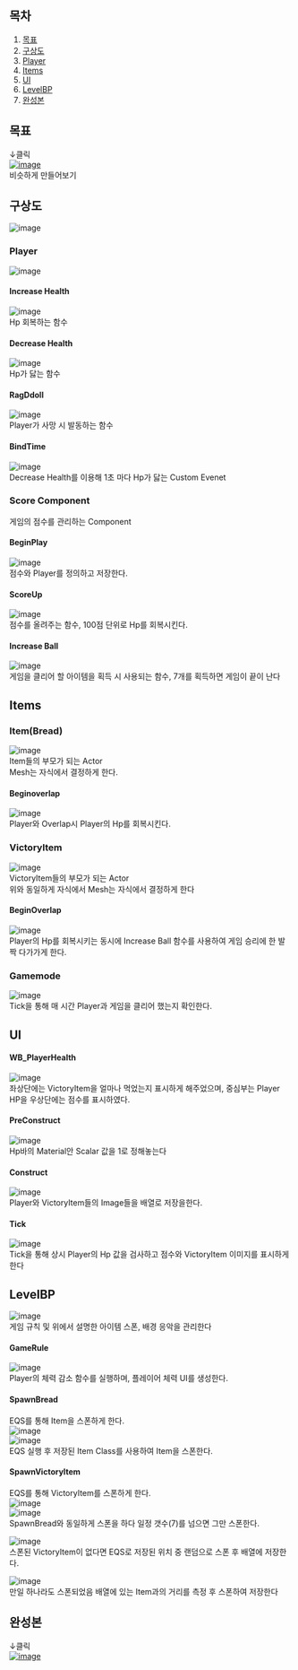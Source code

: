 ## 목차
1. [목표](#목표)
2. [구상도](#구상도)
3. [Player](#Player)
4. [Items](#Items)
5. [UI](#UI)
6. [LevelBP](#LevelBP)
7. [완성본](#완성본)
## 목표
↓클릭  
[![image](https://github.com/user-attachments/assets/199aeb0f-c9e8-4473-aa46-5f4236b80936)](https://store.steampowered.com/app/2000280/Im_going_to_die_if_I_dont_eat_sushi/)<br/>
비슷하게 만들어보기

## 구상도
![image](https://github.com/user-attachments/assets/642dcfc5-8583-43fe-8629-191b071f339c)

### Player
![image](https://github.com/user-attachments/assets/88a11133-300b-4a7a-9124-e177f8fc542b)<br/>

#### Increase Health
![image](https://github.com/user-attachments/assets/33f5a818-c549-4155-acae-10b2da0601f3)<br/>
Hp 회복하는 함수

#### Decrease Health
![image](https://github.com/user-attachments/assets/2c7a6945-203d-4aea-8844-4a9409a16857)<br/>
Hp가 닳는 함수

#### RagDdoll
![image](https://github.com/user-attachments/assets/9afb0db7-4da1-4d47-98a7-90e2eccbaa0a)<br/>
Player가 사망 시 발동하는 함수

#### BindTime
![image](https://github.com/user-attachments/assets/8fc32bda-f4ff-4f73-b879-4a63eb65da25)<br/>
Decrease Health를 이용해 1초 마다 Hp가 닳는 Custom Evenet

### Score Component
게임의 점수를 관리하는 Component<br>
#### BeginPlay
![image](https://github.com/user-attachments/assets/d8f01704-3db3-4ea4-945e-615538cc454b)<br/>
점수와 Player를 정의하고 저장한다.<br/>

#### ScoreUp
![image](https://github.com/user-attachments/assets/709894f4-16dd-467a-a43f-c5f3da0596b2)<br/>
점수를 올려주는 함수, 100점 단위로 Hp를 회복시킨다.<br/>

#### Increase Ball
![image](https://github.com/user-attachments/assets/afedca36-8e4a-4186-a3f4-4430a124b5eb)<br/>
게임을 클리어 할 아이템을 획득 시 사용되는 함수, 7개를 획득하면 게임이 끝이 난다<br/>

## Items
### Item(Bread)
![image](https://github.com/user-attachments/assets/e21bfacc-898d-41a7-8b41-479198c5fe70)<br/>
Item들의 부모가 되는 Actor<br/>
Mesh는 자식에서 결정하게 한다.
#### Beginoverlap
![image](https://github.com/user-attachments/assets/a224fcec-00f2-4df8-99ae-09daed301905)<br/>
Player와 Overlap시 Player의 Hp를 회복시킨다.

### VictoryItem
![image](https://github.com/user-attachments/assets/1c76a2b1-d385-4db5-9433-d7b3a5d18e23)<br/>
VictoryItem들의 부모가 되는 Actor<br/>
위와 동일하게 자식에서 Mesh는 자식에서 결정하게 한다
#### BeginOverlap
![image](https://github.com/user-attachments/assets/7d9ca29a-b314-49b6-88eb-a2e66369ce48)<br/>
Player의 Hp를 회복시키는 동시에 Increase Ball 함수를 사용하여 게임 승리에 한 발짝 다가가게 한다.

### Gamemode
![image](https://github.com/user-attachments/assets/a82d20d2-dc56-4cdc-94c1-76459731cf70)<br/>
Tick을 통해 매 시간 Player과 게임을 클리어 했는지 확인한다.<br/>

## UI
#### WB_PlayerHealth
![image](https://github.com/user-attachments/assets/31de676c-aaee-4030-bafd-e7e51b423f76)<br/>
좌상단에는 VictoryItem을 얼마나 먹었는지 표시하게 해주었으며, 중심부는 Player HP을 우상단에는 점수를 표시하였다.<br/>

#### PreConstruct
![image](https://github.com/user-attachments/assets/571752b4-592f-40c8-a20e-4497f494c8f4)<br/>
Hp바의 Material안 Scalar 값을 1로 정해놓는다

#### Construct
![image](https://github.com/user-attachments/assets/a5e2ae67-f257-4d56-b4b1-2b4d26ea5d2b)<br/>
Player와 VictoryItem들의 Image들을 배열로 저장을한다.

#### Tick
![image](https://github.com/user-attachments/assets/30b8284e-761d-4c7f-a247-358bd6cca878)<br/>
Tick을 통해 상시 Player의 Hp 값을 검사하고 점수와 VictoryItem 이미지를 표시하게 한다

## LevelBP
![image](https://github.com/user-attachments/assets/7a26c46d-b935-4de8-b7f7-b2854925acf2)<br/>
게임 규칙 및 위에서 설명한 아이템 스폰, 배경 응악을 관리한다

#### GameRule
![image](https://github.com/user-attachments/assets/556c8942-2aa4-4645-8ebb-34813614d818)<br/>
Player의 체력 감소 함수를 실행하며, 플레이어 체력 UI를 생성한다.

#### SpawnBread
EQS를 통해 Item을 스폰하게 한다.<br/>
![image](https://github.com/user-attachments/assets/f6287e27-2bfd-4a10-8c3d-6392e9c2d9db)<br/>
![image](https://github.com/user-attachments/assets/01a9073b-5a84-437c-8b51-06693382b58f)<br/>
EQS 실행 후 저장된 Item Class를 사용하여 Item을 스폰한다.

#### SpawnVictoryItem
EQS를 통해 VictoryItem를 스폰하게 한다.<br/>
![image](https://github.com/user-attachments/assets/3923fea6-7db4-44d3-9466-dd3cc902e4e9)<br/>
![image](https://github.com/user-attachments/assets/18e85099-bacb-4477-9a27-59a40d1a032e)<br/>
SpawnBread와 동일하게 스폰을 하다 일정 갯수(7)를 넘으면 그만 스폰한다.<br/>

![image](https://github.com/user-attachments/assets/6501e7cc-19ef-45ab-8b28-93fdfbd97787)<br/>
스폰된 VictoryItem이 없다면 EQS로 저장된 위치 중 랜덤으로 스폰 후 배열에 저장한다.<br/>

![image](https://github.com/user-attachments/assets/a73dea83-f030-49cd-bed1-9512813acfda)<br/>
만일 하나라도 스폰되었음 배열에 있는 Item과의 거리를 측정 후 스폰하여 저장한다<br/>

## 완성본
↓클릭  
[![image](https://github.com/user-attachments/assets/e03bae49-fd00-478d-ac98-832dc043b07f)](https://www.youtube.com/watch?v=EwTlhkYbNlA)
